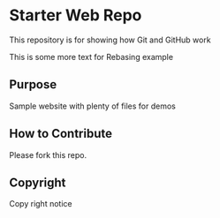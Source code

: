# Starter Web Repo

This repository is for showing how Git and GitHub work

This is some more text for Rebasing example

## Purpose

Sample website with plenty of files for demos

## How to Contribute

Please fork this repo.

## Copyright

Copy right notice